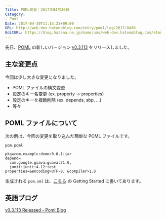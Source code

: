 ```yaml
---
Title: POML開発：2017年04月30日
Category:
- Poml
Date: 2017-04-30T11:15:23+09:00
URL: http://web-dev.hatenablog.com/entry/poml/log/2017/0430
EditURL: https://blog.hatena.ne.jp/mamorums/web-dev.hatenablog.com/atom/entry/10328749687241489094
---
```


先日、[POML](https://github.com/mamorum/poml) の新しいバージョン [v0.3.113](https://github.com/mamorum/poml/releases/tag/v0.3.113) をリリースしました。


## 主な変更点
今回は少し大きな変更になりました。

- POML ファイルの構文変更
- 設定のキー名変更 (ex. property -> properties)
- 設定のキーを複数削除 (ex. depends, sbp, ...)
- 等々


## POML ファイルについて
次の例は、今回の変更を取り込んだ簡単な POML ファイルです。


`pom.poml`

```
pkg=com.example:demo:0.0.1:jar
depend=
  com.google.guava:guava:21.0,
  junit:junit:4.12:test
properties=&encoding>UTF-8, &compiler>1.8
```

生成される `pom.xml` は、[こちら](https://github.com/mamorum/poml) の Getting Started に書いてあります。


## 英語ブログ
[v0.3.113 Released - Poml Blog](http://java-poml.blogspot.jp/2017/04/25-v0.3.113-released.html)

